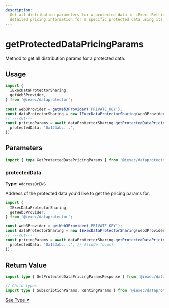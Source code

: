 ```yaml
---
description:
  Get all distribution parameters for a protected data in iExec. Retrieve
  detailed pricing information for a specific protected data using its address.
---
```


# getProtectedDataPricingParams

Method to get all distribution params for a protected data.

## Usage

```ts twoslash
import {
  IExecDataProtectorSharing,
  getWeb3Provider,
} from '@iexec/dataprotector';

const web3Provider = getWeb3Provider('PRIVATE_KEY');
const dataProtectorSharing = new IExecDataProtectorSharing(web3Provider);
// ---cut---
const pricingParams = await dataProtectorSharing.getProtectedDataPricingParams({
  protectedData: '0x123abc...',
});
```

## Parameters

```ts twoslash
import { type GetProtectedDataPricingParams } from '@iexec/dataprotector';
```

### protectedData <RequiredBadge />

**Type:** `AddressOrENS`

Address of the protected data you'd like to get the pricing params for.

```ts twoslash
import {
  IExecDataProtectorSharing,
  getWeb3Provider,
} from '@iexec/dataprotector';

const web3Provider = getWeb3Provider('PRIVATE_KEY');
const dataProtectorSharing = new IExecDataProtectorSharing(web3Provider);
// ---cut---
const pricingParams = await dataProtectorSharing.getProtectedDataPricingParams({
  protectedData: '0x123abc...', // [!code focus]
});
```

## Return Value

```ts twoslash
import type { GetProtectedDataPricingParamsResponse } from '@iexec/dataprotector';

// Child types
import type { SubscriptionParams, RentingParams } from '@iexec/dataprotector';
```

<a href="https://github.com/iExecBlockchainComputing/dataprotector-sdk/blob/c83e30e6ce8b55ecf8a35ecb4eb1014cd4ecefe9/packages/sdk/src/lib/types/sharingTypes.ts" target="_blank">See
Type ↗️</a>
